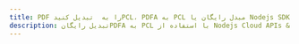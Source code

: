 ---title: PDF را به  تبدیل کنیدPCL، PDFA به PCL مبدل رایگان یا Nodejs SDKdescription: تبدیل رایگانPDFA به PCL با استفاده از Nodejs Cloud APIs & SDK همچنین اسناد PDF را در Cloud ایجاد، ویرایش و رندر کنید.---